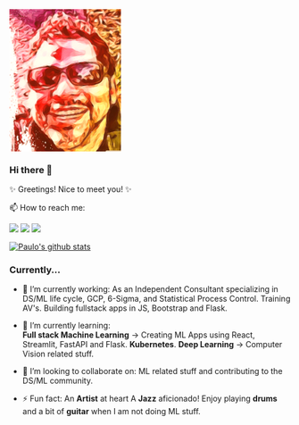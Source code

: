 
<img src="https://github.com/pau-lo/pau-lo/blob/main/assets/best.png" width=200 align=center>

### Hi there 👋

✨ Greetings! Nice to meet you! ✨

📫 How to reach me: 

[![](https://img.icons8.com/color/32/000000/linkedin.png)](https://www.linkedin.com/in/paulorlopez/)
[![](https://img.icons8.com/color/32/000000/twitter.png)](https://twitter.com/_paulo_lopez_)
[![](https://img.icons8.com/plasticine/32/000000/gmail.png)](mailto:paulo.lopez@protonmail.com?Subject=From_GitHub)

[![Paulo's github stats](https://github-readme-stats.vercel.app/api?username=pau-lo&hide=stars&count_private=true&include_all_commits=true&show_icons=true&theme=algolia)](https://github.com/pau-lo/github-readme-stats)

### Currently...

- 🔭 I’m currently working:
      As an Independent Consultant specializing in DS/ML life cycle, GCP, 6-Sigma, and Statistical Process Control. 
      Training AV's.
      Building fullstack apps in JS, Bootstrap and Flask.

- 🌱 I’m currently learning:  
      **Full stack Machine Learning** -> Creating ML Apps using React, Streamlit, FastAPI and Flask.
      **Kubernetes**.
      **Deep Learning** -> Computer Vision related stuff.

- 👯 I’m looking to collaborate on:
           ML related stuff and contributing to the DS/ML community.

- ⚡ Fun fact:
          An **Artist** at heart
          A **Jazz** aficionado!
          Enjoy playing **drums** and a bit of **guitar** when I am not doing ML stuff.
          
  
          



          
     


